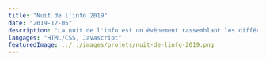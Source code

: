 ```yaml
---
title: "Nuit de l'info 2019"
date: "2019-12-05"
description: "La nuit de l'info est un évènement rassemblant les différentes écoles de France, durant lequel les étudiants se réunissent en équipe, pendant une nuit, pour réaliser différents défis."
langages: "HTML/CSS, Javascript"
featuredImage: ../../images/projets/nuit-de-linfo-2019.png
---
```

